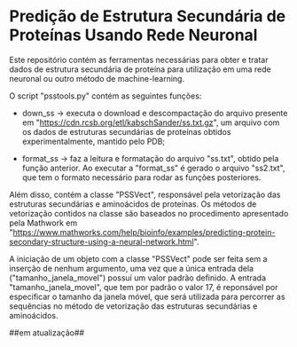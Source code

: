 # Predição de Estrutura Secundária de Proteínas Usando Rede Neuronal

Este repositório contém as ferramentas necessárias para obter e tratar dados de estrutura secundária de proteína para utilização em uma rede neuronal ou outro método de machine-learning.

O script "psstools.py" contém as seguintes funções:

- down_ss -> executa o download e descompactação do arquivo presente em "https://cdn.rcsb.org/etl/kabschSander/ss.txt.gz", um arquivo com os dados de estruturas secundárias de proteínas obtidos experimentalmente, mantido pelo PDB;

- format_ss -> faz a leitura e formatação do arquivo "ss.txt", obtido pela função anterior. Ao executar a "format_ss" é gerado o arquivo "ss2.txt", que tem o formato necessário para rodar as funções posteriores.

Além disso, contém a classe "PSSVect", responsável pela vetorização das estruturas secundárias e aminoácidos de proteínas. Os métodos de vetorização contidos na  classe são baseados no procedimento apresentado pela Mathwork em "https://www.mathworks.com/help/bioinfo/examples/predicting-protein-secondary-structure-using-a-neural-network.html".

A iniciação de um objeto com a classe "PSSVect" pode ser feita sem a inserção de nenhum argumento, uma vez que a única entrada dela ("tamanho_janela_movel") possuí um valor padrão definido. A entrada "tamanho_janela_movel", que tem por padrão o valor 17, é reponsável por especificar o tamanho da janela móvel, que será utilizada para percorrer as sequências no método de vetorização das estruturas secundárias e aminoácidos.

##em atualização##
